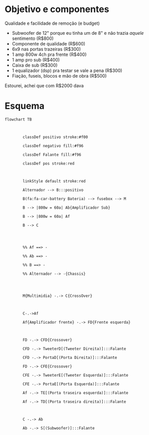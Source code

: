 
# Objetivo e componentes

Qualidade e facilidade de remoção (e budget)
- Subwoofer de 12" porque eu tinha um de 8" e não trazia _aquele_ sentimento (R$800)
- Componente de qualidade  (R$600)
- 6x9 nas portas trazeiras (R$300)
- 1 amp 800w 4ch pra frente (R$400) 
- 1 amp pro sub (R$400)
- Caixa de sub (R$300)
- 1 equalizador (dsp) pra testar se vale a pena (R$300)
- Fiação, fuseis, blocos e mão de obra (R$500)

Estourei, achei que com R$2000 dava

# Esquema

```mermaid
flowchart TB

  

        classDef positivo stroke:#f00

        classDef negativo fill:#f96

        classDef Falante fill:#f96

        classDef pos stroke:red

  

        linkStyle default stroke:red

        Alternador --> B:::positivo

        B(fa:fa-car-battery Bateria) --> fusebox --> M

        B --> |800w = 60a| Ab{Amplificador Sub}

        B --> |800w = 60a| Af

        B --> C

  
  

        %% Af ==> -

        %% Ab ==> -

        %% B ==> -

        %% Alternador --> -{Chassis}

  
  

        M{Multimidia} -.-> C{CrossOver}

  

        C-.->Af

        Af{Amplificador frente} -.-> FD{Frente esquerda}

  

        FD -.-> CFD{Crossover}

        CFD -.-> TweeterD[(Tweeter Direita)]:::Falante

        CFD -.-> PortaD[(Porta Direita)]:::Falante

        FD -.-> CFE{Crossover}

        CFE -.-> TweeterE[(Tweeter Esquerda)]:::Falante

        CFE -.-> PortaE[(Porta Esquerda)]:::Falante

        Af -.-> TE[(Porta traseira esquerda)]:::Falante

        Af -.-> TD[(Porta traseira direita)]:::Falante

  

        C -.-> Ab

        Ab -.-> S[(Subwoofer)]:::Falante
```

